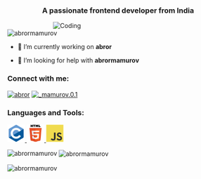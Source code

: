 
<h3 align="center">A passionate frontend developer from India</h3>
 <img align="right" alt="Coding" width="400" src="https://user-images.githubusercontent.com/115187902/230700872-d5f44b85-56c7-4e27-80a4-6e2db901e60c.gif">

<p align="left"> <img src="https://komarev.com/ghpvc/?username=abrormamurov&label=Profile%20views&color=0e75b6&style=flat" alt="abrormamurov" /> </p>

- 🔭 I’m currently working on **abror**

- 🤝 I’m looking for help with **abrormamurov**

<h3 align="left">Connect with me:</h3>
<p align="left">
<a href="https://fb.com/abror" target="blank"><img align="center" src="https://raw.githubusercontent.com/rahuldkjain/github-profile-readme-generator/master/src/images/icons/Social/facebook.svg" alt="abror" height="30" width="40" /></a>
<a href="https://instagram.com/_mamurov.0.1" target="blank"><img align="center" src="https://raw.githubusercontent.com/rahuldkjain/github-profile-readme-generator/master/src/images/icons/Social/instagram.svg" alt="_mamurov.0.1" height="30" width="40" /></a>
</p>

<h3 align="left">Languages and Tools:</h3>
<p align="left"> <a href="https://www.cprogramming.com/" target="_blank" rel="noreferrer"> <img src="https://raw.githubusercontent.com/devicons/devicon/master/icons/c/c-original.svg" alt="c" width="40" height="40"/> </a> <a href="https://www.w3.org/html/" target="_blank" rel="noreferrer"> <img src="https://raw.githubusercontent.com/devicons/devicon/master/icons/html5/html5-original-wordmark.svg" alt="html5" width="40" height="40"/> </a> <a href="https://developer.mozilla.org/en-US/docs/Web/JavaScript" target="_blank" rel="noreferrer"> <img src="https://raw.githubusercontent.com/devicons/devicon/master/icons/javascript/javascript-original.svg" alt="javascript" width="40" height="40"/> </a> </p>

<p><img align="left" src="https://github-readme-stats.vercel.app/api/top-langs?username=abrormamurov&show_icons=true&locale=en&layout=compact" alt="abrormamurov" /></p>

<p>&nbsp;<img align="center" src="https://github-readme-stats.vercel.app/api?username=abrormamurov&show_icons=true&locale=en" alt="abrormamurov" /></p>

<p><img align="center" src="https://github-readme-streak-stats.herokuapp.com/?user=abrormamurov&" alt="abrormamurov" /></p>
